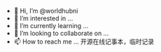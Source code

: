 - 👋 Hi, I’m @worldhubni
- 👀 I’m interested in ...
- 🌱 I’m currently learning ...
- 💞️ I’m looking to collaborate on ...
- 📫 How to reach me ...
开源在线记事本，临时记录




<!---
worldhubni/worldhubni is a ✨ special ✨ repository because its `README.md` (this file) appears on your GitHub profile.
You can click the Preview link to take a look at your changes.
--->
